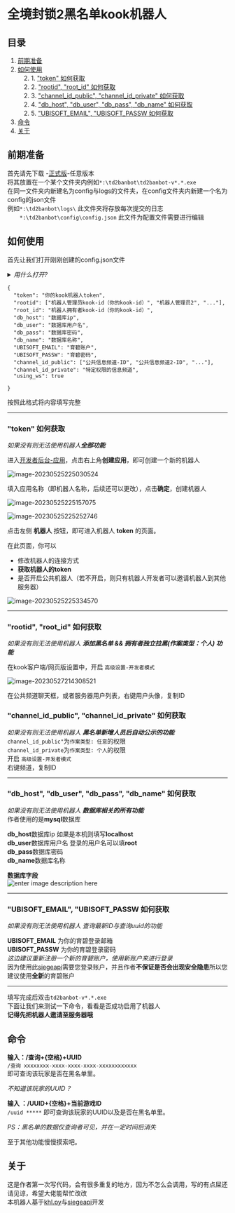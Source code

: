 
# 全境封锁2黑名单kook机器人
## 目录
1.  [前期准备](https://github.com/Albertette/td2ban-private/blob/main/README.md#%E5%89%8D%E6%9C%9F%E5%87%86%E5%A4%87)  
2.  [如何使用](https://github.com/Albertette/td2ban-private/blob/main/README.md#%E5%A6%82%E4%BD%95%E4%BD%BF%E7%94%A8)  
　2. 1. ["token" 如何获取 ](https://github.com/Albertette/td2ban-private/blob/main/README.md#token-%E5%A6%82%E4%BD%95%E8%8E%B7%E5%8F%96)  
　2. 2. ["rootid", "root_id" 如何获取  ](https://github.com/Albertette/td2ban-private/blob/main/README.md#rootid-root_id-%E5%A6%82%E4%BD%95%E8%8E%B7%E5%8F%96)  
　2. 3. ["channel_id_public", "channel_id_private" 如何获取](https://github.com/Albertette/td2ban-private/blob/main/README.md#channel_id_public-channel_id_private-%E5%A6%82%E4%BD%95%E8%8E%B7%E5%8F%96)  
　2. 4.  ["db_host",  "db_user", "db_pass", "db_name" 如何获取](https://github.com/Albertette/td2ban-private/blob/main/README.md#db_host--db_user-db_pass-db_name-%E5%A6%82%E4%BD%95%E8%8E%B7%E5%8F%96)  
　2. 5.  ["UBISOFT_EMAIL",  "UBISOFT_PASSW 如何获取  ](https://github.com/Albertette/td2ban-private/blob/main/README.md#ubisoft_email--ubisoft_passw-%E5%A6%82%E4%BD%95%E8%8E%B7%E5%8F%96)  
3.  [命令](https://github.com/Albertette/td2ban-private/blob/main/README.md#%E5%91%BD%E4%BB%A4)  
4.  [关于](https://github.com/Albertette/td2ban-private/blob/main/README.md#%E5%85%B3%E4%BA%8E)  

## 前期准备
首先请先下载 -[正式版](https://github.com/Albertette/td2ban-private/releases)-任意版本  
将其放置在一个某个文件夹内例如`*:\td2banbot\td2banbot-v*.*.exe`  
在同一文件夹内新建名为config与logs的文件夹，在config文件夹内新建一个名为config的json文件  
例如`*:\td2banbot\logs\` 此文件夹将存放每次提交的日志  
　　`*:\td2banbot\config\config.json` 此文件为配置文件需要进行编辑
## 如何使用
首先让我们打开刚刚创建的config.json文件   
<details>
<summary> <em>用什么打开? </em></summary>
Windows 自带的记事本或者其他文本编辑器  
</details> 

```
{
  "token": "你的kook机器人token",
  "rootid": ["机器人管理员kook-id（你的kook-id）", "机器人管理员2", "..."],
  "root_id": "机器人拥有者kook-id（你的kook-id）",
  "db_host": "数据库ip",
  "db_user": "数据库用户名",
  "db_pass": "数据库密码",
  "db_name": "数据库名称",
  "UBISOFT_EMAIL": "育碧账户",
  "UBISOFT_PASSW": "育碧密码",
  "channel_id_public": ["公共信息频道-ID", "公共信息频道2-ID", "..."],
  "channel_id_private": "特定权限的信息频道",
  "using_ws": true

}
``` 
按照此格式将内容填写完整  
***
### "token" 如何获取  

*如果没有则无法使用机器人**全部功能***  

进入[开发者后台-应用](https://developer.kookapp.cn/app/index)，点击右上角**创建应用**，即可创建一个新的机器人  

![image-20230525225030524](https://khl-py.eu.org/assets/img/image-20230525225030524.76fee368.png)  

填入应用名称（即机器人名称，后续还可以更改），点击**确定**，创建机器人  

![image-20230525225157075](https://khl-py.eu.org/assets/img/image-20230525225157075.6addb17b.png)  

![image-20230525225252746](https://khl-py.eu.org/assets/img/image-20230525225252746.4648518c.png)  

点击左侧  **机器人**  按钮，即可进入机器人 **token** 的页面。  

在此页面，你可以  
  
-   修改机器人的连接方式  
-   **获取机器人的token**  
-   是否开启公共机器人（若不开启，则只有机器人开发者可以邀请机器人到其他服务器）  

![image-20230525225334570](https://khl-py.eu.org/assets/img/image-20230525225334570.a84d3d9d.png)

***
### "rootid", "root_id" 如何获取  

*如果没有则无法使用机器人 **添加黑名单 && 拥有者独立拉黑(作案类型：个人) 功能***  
  
在kook客户端/网页版设置中，开启  `高级设置-开发者模式`  

![image-20230527214308521](https://khl-py.eu.org/assets/img/image-20230527214308521.cd459f00.png)

在公共频道聊天框，或者服务器用户列表，右键用户头像，复制ID  

### "channel_id_public", "channel_id_private" 如何获取  
*如果没有则无法使用机器人 **黑名单新增人员后自动公示的功能***  
`channel_id_public"`为`作案类型: 任意`的权限  
`channel_id_private`为`作案类型: 个人`的权限  
开启  `高级设置-开发者模式`  
右键频道，复制ID  
***
### "db_host",  "db_user", "db_pass", "db_name" 如何获取  
*如果没有则无法使用机器人 **数据库相关的所有功能***  
作者使用的是**mysql**数据库  

**db_host**数据库ip 如果是本机则填写**localhost**  
**db_user**数据库用户名 登录的用户名可以填**root**  
**db_pass**数据库密码   
**db_name**数据库名称  

**数据库字段**  
![enter image description here](https://github.com/Albertette/td2ban-private/blob/main/img/mysql-td2bantable.png)
***
### "UBISOFT_EMAIL",  "UBISOFT_PASSW 如何获取  
*如果没有则无法使用机器人 查询最新ID与查询uuid的功能*   
  
**UBISOFT_EMAIL** 为你的育碧登录邮箱  
**UBISOFT_PASSW** 为你的育碧登录密码  
*这边建议重新注册一个新的育碧账户，使用新账户来进行登录*  
因为使用此[siegeapi](https://github.com/CNDRD/siegeapi)需要您登录账户，并且作者**不保证是否会出现安全隐患**所以您建议使用**全新**的育碧账户  

***  
填写完成后双击`td2banbot-v*.*.exe`  
下面让我们来测试一下命令，看看是否成功启用了机器人  
 **记得先把机器人邀请至服务器哦**  
## 命令
**输入：/查询+{空格}+UUID**   
 `/查询 xxxxxxxx-xxxx-xxxx-xxxx-xxxxxxxxxxxx`   
 即可查询该玩家是否在黑名单里。  
   
  _不知道该玩家的UUID？_     
    
 **输入  ：/UUID+{空格}+当前游戏ID**    
   `/uuid *****` 即可查询该玩家的UUID以及是否在黑名单里。  
   
   *PS：黑名单的数据仅查询者可见，并在一定时间后消失* 
   
  至于其他功能慢慢摸索吧。
## 关于
这是作者第一次写代码，会有很多重复的地方，因为不怎么会调用，写的有点屎还请见谅，希望大佬能帮忙改改   
本机器人基于[khl.py](https://github.com/TWT233/khl.py)与[siegeapi](https://github.com/CNDRD/siegeapi)开发
